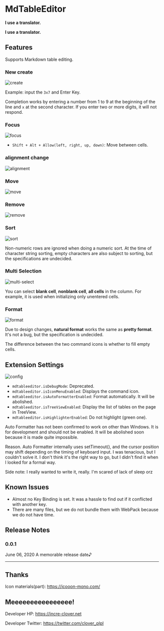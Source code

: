 # MdTableEditor

**I use a translator.**

**I use a translator.**


## Features

Supports Markdown table editing.



### New create

![create](./readme-images/create.gif)

Example: input the `3x7` and Enter Key.

Completion works by entering a number from 1 to 9 at the beginning of the line and `x` at the second character.
If you enter two or more digits, it will not respond.



### Focus

![focus](./readme-images/focus.gif)

* `Shift + Alt + Allow(left, right, up, down)`: Move between cells.



### alignment change

![alignment](./readme-images/alignment.gif)




### Move

![move](./readme-images/move.gif)





### Remove
![remove](./readme-images/remove.gif)



### Sort
![sort](./readme-images/sort.gif)

Non-numeric rows are ignored when doing a numeric sort.
At the time of character string sorting, empty characters are also subject to sorting, but the specifications are undecided.


### Multi Selection
![multi-select](./readme-images/multi-select.gif)

You can select **blank cell**, **nonblank cell**, **all cells** in the column.
For example, it is used when initializing only unentered cells.



### Format

![format](./readme-images/format.gif)

Due to design changes, **natural format** works the same as **pretty format**.
It's not a bug, but the specification is undecided.

The difference between the two command icons is whether to fill empty cells.




## Extension Settings

![config](./readme-images/config.gif)

* `mdtableeditor.isDebugMode`: Deprecated.
* `mdtableeditor.isIconMenuEnabled`: Displays the command icon.
* `mdtableeditor.isAutoFormatterEnabled`: Format automatically. It will be abolished.
* `mdtableeditor.isTreeViewEnabled`: Display the list of tables on the page in TreeView.
* `mdtableeditor.isHighlighterEnabled`: Do not highlight (green one).


Auto Formatter has not been confirmed to work on other than Windows.
It is for development and should not be enabled.
It will be abolished soon because it is made quite impossible.

Reason.
Auto Formatter internally uses setTimeout(), and the cursor position may shift depending on the timing of keyboard input.
I was tenacious, but I couldn't solve it.
I don't think it's the right way to go, but I didn't find it when I looked for a formal way.

Side note: I really wanted to write it, really. I'm scared of lack of sleep orz





## Known Issues

* Almost no Key Binding is set. It was a hassle to find out if it conflicted with another key.
* There are many files, but we do not bundle them with WebPack because we do not have time.


## Release Notes


### 0.0.1

June 06, 2020 A memorable release date♪


-------------------------------------------------- -------------------------------------------------- -------

## Thanks

Icon materials(part): https://icooon-mono.com/



## Meeeeeeeeeeeeeeee!

Developer HP: https://incre-clover.net

Developer Twitter: https://twitter.com/clover_plpl

